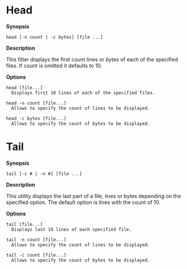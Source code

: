 # Head 

**Synopsis**

`head [-n count | -c bytes] [file ...]`

**Description**

This filter displays the first count lines or bytes of each of the specified files. If count is omitted it defaults to 10.

**Options**
```
head [file...]
  Displays first 10 lines of each of the specified files.

head -n count [file...]
  Allows to specify the count of lines to be displayed.

head -c bytes [file...]
  Allows to specify the count of bytes to be displayed.
```

# Tail 

**Synopsis**

`tail [-c # | -n #] [file ...]`

**Description**

This utility displays the last part of a file, lines or bytes depending on the specified option. The default option is lines with the count of 10.

**Options**
```
tail [file...]
  Displays last 10 lines of each specified file.

tail -n count [file...]
  Allows to specify the count of lines to be displayed. 

tail -c count [file...] 
  Allows to specify the count of bytes to be displayed.

```
